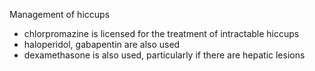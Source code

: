 Management of hiccups  
* chlorpromazine is licensed for the treatment of intractable hiccups
* haloperidol, gabapentin are also used
* dexamethasone is also used, particularly if there are hepatic lesions
